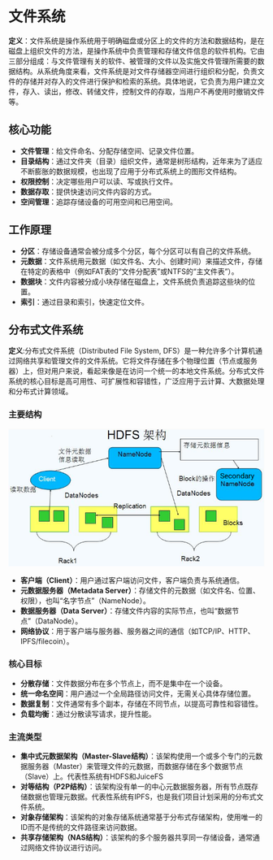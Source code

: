 # 文件系统
**定义**：文件系统是操作系统用于明确磁盘或分区上的文件的方法和数据结构，是在磁盘上组织文件的方法，是操作系统中负责管理和存储文件信息的软件机构。它由三部分组成：与文件管理有关的软件、被管理的文件以及实施文件管理所需要的数据结构。从系统角度来看，文件系统是对文件存储器空间进行组织和分配，负责文件的存储并对存入的文件进行保护和检索的系统。具体地说，它负责为用户建立文件，存入、读出，修改、转储文件，控制文件的存取，当用户不再使用时撤销文件等。
## 核心功能
- **文件管理**：给文件命名、分配存储空间、记录文件位置。
- **目录结构**：通过文件夹（目录）组织文件，通常是树形结构，近年来为了适应不断膨胀的数据规模，也出现了应用于分布式系统上的图形文件结构。
- **权限控制**：决定哪些用户可以读、写或执行文件。
- **数据存取**：提供快速访问文件内容的方式。
- **空间管理**：追踪存储设备的可用空间和已用空间。
## 工作原理
- **分区**：存储设备通常会被分成多个分区，每个分区可以有自己的文件系统。
- **元数据**：文件系统用元数据（如文件名、大小、创建时间）来描述文件，存储在特定的表格中（例如FAT表的“文件分配表”或NTFS的“主文件表”）。
- **数据块**：文件内容被分成小块存储在磁盘上，文件系统负责追踪这些块的位置。
- **索引**：通过目录和索引，快速定位文件。
## 分布式文件系统
**定义**:分布式文件系统（Distributed File System, DFS）是一种允许多个计算机通过网络共享和管理文件的文件系统。它将文件存储在多个物理位置（节点或服务器）上，但对用户来说，看起来像是在访问一个统一的本地文件系统。分布式文件系统的核心目标是高可用性、可扩展性和容错性，广泛应用于云计算、大数据处理和分布式计算领域。
### 主要结构
![HDFS分布式系统图示](pics/HDFS_Structure.png)
- **客户端（Client）**：用户通过客户端访问文件，客户端负责与系统通信。
- **元数据服务器（Metadata Server）**：存储文件的元数据（如文件名、位置、权限），也叫“名字节点”（NameNode）。
- **数据服务器（Data Server）**：存储文件内容的实际节点，也叫“数据节点”（DataNode）。
- **网络协议**：用于客户端与服务器、服务器之间的通信（如TCP/IP、HTTP、IPFS/filecoin）。
### 核心目标
- **分散存储**：文件数据分布在多个节点上，而不是集中在一个设备。
- **统一命名空间**：用户通过一个全局路径访问文件，无需关心具体存储位置。
- **数据复制**：文件通常有多个副本，存储在不同节点，以提高可靠性和容错性。
- **负载均衡**：通过分散读写请求，提升性能。
### 主流类型
- **集中式元数据架构（Master-Slave结构）**：该架构使用一个或多个专门的元数据服务器（Master）来管理文件的元数据，而数据存储在多个数据节点（Slave）上。代表性系统有HDFS和JuiceFS
- **对等结构（P2P结构）**：该架构没有单一的中心元数据服务器，所有节点既存储数据也管理元数据。代表性系统有IPFS，也是我们项目计划采用的分布式文件系统。
- **对象存储架构**：该架构的对象存储系统通常基于分布式存储架构，使用唯一的ID而不是传统的文件路径来访问数据。
- **共享存储架构（NAS结构）**：该架构的多个服务器共享同一存储设备，通常通过网络文件协议进行访问。